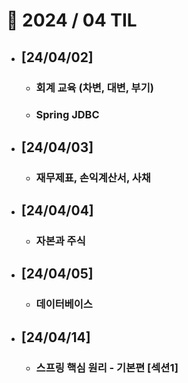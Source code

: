 # 🚩 2024 / 04 TIL

- ## **[24/04/02]**

  - ### 회계 교육 (차변, 대변, 부기)
  - ### Spring JDBC

- ## **[24/04/03]**

  - ### 재무제표, 손익계산서, 사채

- ## **[24/04/04]**

  - ### 자본과 주식

- ## **[24/04/05]**

  - ### 데이터베이스

- ## **[24/04/14]**
  - ### 스프링 핵심 원리 - 기본편 [섹션1]
